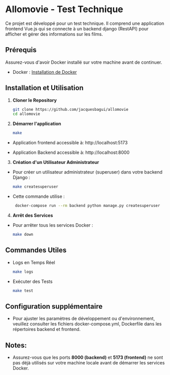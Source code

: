 # Allomovie - Test Technique

Ce projet est développé pour un test technique. Il comprend une application frontend Vue.js qui se connecte à un backend django (RestAPI) pour afficher et gérer des informations sur les films.

## Prérequis

Assurez-vous d'avoir Docker installé sur votre machine avant de continuer.

- Docker : [Installation de Docker](https://docs.docker.com/get-docker/)

## Installation et Utilisation

1. **Cloner le Repository**

   ```bash
   git clone https://github.com/jacquesbagui/allomovie
   cd allomovie

2. **Démarrer l'application**

    ```bash 
    make

- Application frontend accessible à: http://localhost:5173

- Application Backend accessible à: http://localhost:8000

3. **Création d'un Utilisateur Administrateur**

- Pour créer un utilisateur administrateur (superuser) dans votre backend Django :

  ```bash
  make createsuperuser

- Cette commande utilise :
   ```bash
    docker-compose run --rm backend python manage.py createsuperuser

4. **Arrêt des Services**

- Pour arrêter tous les services Docker :
  ```bash
  make down

## Commandes Utiles

- Logs en Temps Réel
    ```bash
    make logs
- Exécuter des Tests
    ```bash
    make test
## Configuration supplémentaire

- Pour ajuster les paramètres de développement ou d'environnement, veuillez consulter les fichiers docker-compose.yml, Dockerfile dans les répertoires backend et frontend.

## Notes:

- Assurez-vous que les ports **8000 (backend)** et **5173 (frontend)** ne sont pas déjà utilisés sur votre machine locale avant de démarrer les services Docker.
